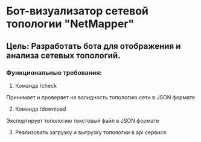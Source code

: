 # Бот-визуализатор сетевой топологии "NetMapper"

## Цель: Разработать бота для отображения и анализа сетевых топологий.

### Функциональные требования:

1. Команда /check

Принимает и проверяет на валидность топологию сети в JSON формате

2. Команда /download

Экспортирует топологию текстовый файл в JSON формате

3. Реализовать загрузку и выгрузку топологии в api сервисе